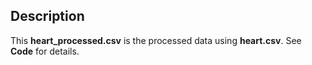 ## Description

This **heart_processed.csv** is the processed data using **heart.csv**. See **Code** for details.
